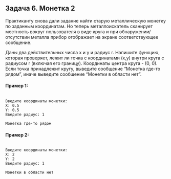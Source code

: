## Задача 6. Монетка 2
Практиканту снова дали задание найти старую 
металлическую монетку по заданным координатам.
Но теперь металлоискатель сканирует местность вокруг 
пользователя в виде круга и при обнаружении/отсутствии металла прибор отображает на экране соответствующее сообщение.

Даны два действительных числа x и y и радиус r. 
Напишите функцию, которая проверяет, лежит ли точка с координатами (x,y) внутри круга с радиусом r (включая его границу). 
Координаты центра круга - (0, 0). Если точка принадлежит кругу, выведите сообщение “Монетка где-то рядом”, иначе выведите сообщение “Монетки в области нет”. 

#### Пример 1:

```

Введите координаты монетки:
X: 0.5
Y: 0.5
Введите радиус: 1

Монетка где-то рядом

```

#### Пример 2:

```

Введите координаты монетки:
X: 2
Y: 2
Введите радиус: 1

Монетки в области нет

```